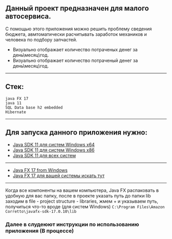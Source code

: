 Данный проект предназначен для малого автосервиса.
-
С помощью этого приложения можно решить проблему сведения бюджета, авмтоматически расчитывать заработок механиков и человека по подбору запчастей.

* Визуально отображает количество потраченых денег за день\месяц\год.
* Визуально отображает количество потраченый денег за день\месяц\год.
---
Стек:
---
```` 
java FX 17
java 11
SQL Data base h2 embedded
Hibernate
````
---
Для запуска данного приложения нужно:
-
* [Java SDK 11 для систем Windows x64](https://corretto.aws/downloads/latest/amazon-corretto-11-x64-windows-jdk.msi)
* [Java SDK 11 для систем Windows x86](https://corretto.aws/downloads/latest/amazon-corretto-11-x86-windows-jdk.msi)
* [Java SDK 11 для всех систем](https://docs.aws.amazon.com/corretto/latest/corretto-11-ug/downloads-list.html)
---
* [Java FX 17 from Windows](https://download2.gluonhq.com/openjfx/17.0.10/openjfx-17.0.10_windows-x64_bin-sdk.zip)
* [Java FX 17 для вашей системы искать тут](https://gluonhq.com/products/javafx/)
---
Когда все компоненты на вашем компьютера, Java FX распаковать в удобную для вас папку, после в 
проекте указать путь до папки lib заходим в file - project structure - libraries, жмем + и указываем путь, получиться что-то вроде
(для систем Windows) 
``
C:\Program Files\Amazon Corretto\javafx-sdk-17.0.10\lib
``

### Далее в слудеюют инструкции по использованию приложения (В процессе)